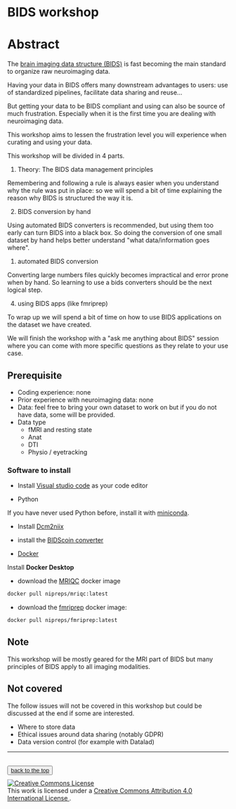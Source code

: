 # BIDS workshop

# Abstract

The
[brain imaging data structure (BIDS)](https://bids-specification.readthedocs.io/en/latest/)
is fast becoming the main standard to organize raw neuroimaging data.

Having your data in BIDS offers many downstream advantages to users: use of
standardized pipelines, facilitate data sharing and reuse…

But getting your data to be BIDS compliant and using can also be source of much
frustration. Especially when it is the first time you are dealing with
neuroimaging data.

This workshop aims to lessen the frustration level you will experience when
curating and using your data.

This workshop will be divided in 4 parts.

1. Theory: The BIDS data management principles

Remembering and following a rule is always easier when you understand why the
rule was put in place: so we will spend a bit of time explaining the reason why
BIDS is structured the way it is.

2. BIDS conversion by hand

Using automated BIDS converters is recommended, but using them too early can
turn BIDS into a black box. So doing the conversion of one small dataset by hand
helps better understand "what data/information goes where".

1. automated BIDS conversion

Converting large numbers files quickly becomes impractical and error prone when
by hand. So learning to use a bids converters should be the next logical step.

4. using BIDS apps (like fmriprep)

To wrap up we will spend a bit of time on how to use BIDS applications on the
dataset we have created.

We will finish the workshop with a "ask me anything about BIDS" session where
you can come with more specific questions as they relate to your use case.

## Prerequisite

- Coding experience: none
- Prior experience with neuroimaging data: none
- Data: feel free to bring your own dataset to work on but if you do not have
  data, some will be provided.
- Data type
  - fMRI and resting state
  - Anat
  - DTI
  - Physio / eyetracking

### Software to install

- Install [Visual studio code](https://code.visualstudio.com/) as your code
  editor

- Python

If you have never used Python before, install it with
[miniconda](https://docs.conda.io/en/latest/miniconda.html#latest-miniconda-installer-links).

- Install
  [Dcm2niix](https://www.nitrc.org/plugins/mwiki/index.php/dcm2nii:MainPage#Download)

- install the [BIDScoin converter](https://bidscoin.readthedocs.io/en/stable/)

- [Docker](https://www.docker.com/)

Install **Docker Desktop**

  - download the [MRIQC](https://mriqc.readthedocs.io/en/latest/) docker image

```bash
docker pull nipreps/mriqc:latest
```

  - download the [fmriprep](https://fmriprep.org/en/stable/) docker image:

```bash
docker pull nipreps/fmriprep:latest
```

## Note

This workshop will be mostly geared for the MRI part of BIDS but many principles
of BIDS apply to all imaging modalities.

## Not covered

The follow issues will not be covered in this workshop but could be discussed at
the end if some are interested.

- Where to store data
- Ethical issues around data sharing (notably GDPR)
- Data version control (for example with Datalad)

<footer>
    <hr>
    <br />
    <button style="margin-bottom: 10px"><a href="#TOC">back to the top</a></button>
    <br />
    <a rel="license" href="http://creativecommons.org/licenses/by/4.0/">
        <img alt="Creative Commons License" style="border-width:0" src="https://i.creativecommons.org/l/by/4.0/88x31.png"/>
    </a>
    <br />
    This work is licensed under a
    <a rel="license" href="http://creativecommons.org/licenses/by/4.0/">
    Creative Commons Attribution 4.0 International License
    </a>.
</footer>
